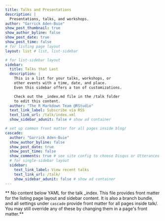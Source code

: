 ```yaml
---
title: Talks and Presentations
description: |
  Presentations, talks, and workshops.
author: "Garrick Aden-Buie"
show_post_thumbnail: true
show_author_byline: false
show_post_date: true
show_post_time: false
# for listing page layout
layout: list # list, list-sidebar

# for list-sidebar layout
sidebar:
  title: Talks that Last
  description: |
    This is a list for your talks, workshops, or
    other events with a time, date, and place.
    Even this sidebar offers a ton of customizations.

    Check out the _index.md file in the /talk folder
    to edit this content.
  author: "The R Markdown Team @RStudio"
  text_link_label: Subscribe via RSS
  text_link_url: /talk/index.xml
  show_sidebar_adunit: false # show ad container

# set up common front matter for all pages inside blog/
cascade:
  author: "Garrick Aden-Buie"
  show_author_byline: false
  show_post_date: true
  show_post_time: false
  show_comments: true # see site config to choose Disqus or Utterances
  # for single-sidebar layout
  sidebar:
    text_link_label: View recent talks
    text_link_url: /talk/
    show_sidebar_adunit: false # show ad container
---
```


** No content below YAML for the talk _index. This file provides front matter for the listing page layout and sidebar content. It is also a branch bundle, and all settings under `cascade` provide front matter for all pages inside talk/. You may still override any of these by changing them in a page's front matter.**
